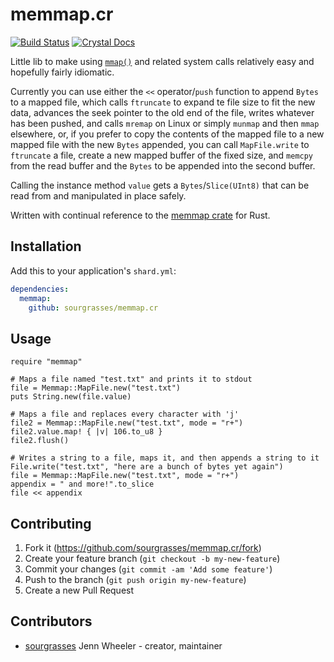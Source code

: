 # memmap.cr
[![Build Status](https://travis-ci.org/sourgrasses/memmap.cr.svg?branch=master)](https://travis-ci.org/sourgrasses/memmap.cr/)
[![Crystal Docs](https://img.shields.io/badge/Crystal-Docs-8A2BE2.svg)](https://sourgrasses.github.io/memmap/)

Little lib to make using [`mmap()`](http://man7.org/linux/man-pages/man2/mmap.2.html) and related system calls relatively easy and hopefully fairly idiomatic.

Currently you can use either the `<<` operator/`push` function to append `Bytes` to a mapped file, which calls `ftruncate` to expand te file size to fit the new data, advances the seek pointer to the old end of the file, writes whatever has been pushed, and calls `mremap` on Linux or simply `munmap` and then `mmap` elsewhere, or, if you prefer to copy the contents of the mapped file to a new mapped file with the new `Bytes` appended, you can call `MapFile.write` to `ftruncate` a file, create a new mapped buffer of the fixed size, and `memcpy` from the read buffer and the `Bytes` to be appended into the second buffer.

Calling the instance method `value` gets a `Bytes`/`Slice(UInt8)` that can be read from and manipulated in place safely.

Written with continual reference to the [memmap crate](https://github.com/danburkert/memmap-rs) for Rust.

## Installation

Add this to your application's `shard.yml`:

```yaml
dependencies:
  memmap:
    github: sourgrasses/memmap.cr
```

## Usage

```crystal
require "memmap"

# Maps a file named "test.txt" and prints it to stdout
file = Memmap::MapFile.new("test.txt")
puts String.new(file.value)

# Maps a file and replaces every character with 'j'
file2 = Memmap::MapFile.new("test.txt", mode = "r+")
file2.value.map! { |v| 106.to_u8 }
file2.flush()

# Writes a string to a file, maps it, and then appends a string to it
File.write("test.txt", "here are a bunch of bytes yet again")
file = Memmap::MapFile.new("test.txt", mode = "r+")
appendix = " and more!".to_slice
file << appendix
```
## Contributing

1. Fork it (<https://github.com/sourgrasses/memmap.cr/fork>)
2. Create your feature branch (`git checkout -b my-new-feature`)
3. Commit your changes (`git commit -am 'Add some feature'`)
4. Push to the branch (`git push origin my-new-feature`)
5. Create a new Pull Request

## Contributors

- [sourgrasses](https://github.com/sourgrasses) Jenn Wheeler - creator, maintainer
